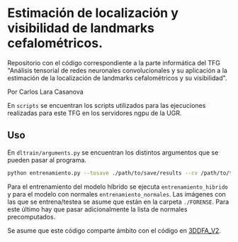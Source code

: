 # Estimación de localización y visibilidad de landmarks cefalométricos.

Repositorio con el código correspondiente a la parte informática del TFG "Análisis tensorial de redes
neuronales convolucionales y su aplicación a la estimación de la localización de landmarks cefalométricos 
y su visibilidad".

Por Carlos Lara Casanova

En `scripts` se encuentran los scripts utilizados para las ejecuciones realizadas para este TFG en los
servidores ngpu de la UGR. 

## Uso

En `dltrain/arguments.py` se encuentran los distintos argumentos que se pueden pasar al programa.

```bash
python entrenamiento.py --tosave ./path/to/save/results --cv /path/to/train_test_index.json --gt ./path/to/ground_truth.csv --boxes /path/to/precomputed_boxes.npy --ver /path/to/precomputed_vertices.npy --opt_mat /path/to/optimization_matrices.json --model name_of_model_to_train  --dataset name_of_dataset --label name_of_experiment
```

Para el entrenamiento del modelo híbrido se ejecuta `entrenamiento_hibrido` y para el modelo con normales `entrenamiento_normales`. Las imágenes con las que 
se entrena/testea se asume que están en la carpeta `./FORENSE`. Para este último hay que pasar adicionalmente la lista de normales precomputados.

Se asume que este código comparte ámbito con el código en [3DDFA_V2](https://github.com/cleardusk/3DDFA_V2).

